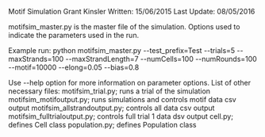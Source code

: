 Motif Simulation
Grant Kinsler
Written: 15/06/2015
Last Update: 08/05/2016

motifsim_master.py is the master file of the simulation. Options used to indicate the parameters used in the run.

Example run:
python motifsim_master.py --test_prefix=Test --trials=5 --maxStrands=100 --maxStrandLength=7 --numCells=100 --numRounds=100 --motif=10000 --elong=0.05 --bias=0.8

Use --help option for more information on parameter options.
List of other necessary files:
motifsim_trial.py; runs a trial of the simulation
motifsim_motifoutput.py; runs simulations and controls motif data csv output
motifsim_allstrandoutput.py; controls all data csv output
motifsim_fulltrialoutput.py; controls full trial 1 data dsv output
cell.py; defines Cell class
population.py; defines Population class
